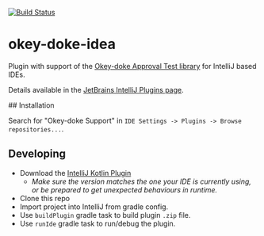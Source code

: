 [![Build Status](https://travis-ci.org/s4nchez/okey-doke-idea.svg?branch=master)](https://travis-ci.org/s4nchez/okey-doke-idea)


# okey-doke-idea
Plugin with support of the [Okey-doke Approval Test library](https://github.com/dmcg/okey-doke) for IntelliJ based IDEs.

Details available in the [JetBrains IntelliJ Plugins page](https://plugins.jetbrains.com/idea/plugin/9424-okey-doke-support).

## Installation

Search for "Okey-doke Support" in `IDE Settings -> Plugins -> Browse repositories...`.

## Developing

* Download the [IntelliJ Kotlin Plugin](https://plugins.jetbrains.com/idea/plugin/6954-kotlin)
  * _Make sure the version matches the one your IDE is currently using, or be prepared to get unexpected behaviours in runtime._
* Clone this repo
* Import project into IntelliJ from gradle config.
* Use `buildPlugin` gradle task to build plugin `.zip` file.
* Use `runIde` gradle task to run/debug the plugin.
